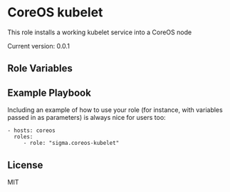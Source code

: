 CoreOS kubelet
==============

This role installs a working kubelet service into a CoreOS node

Current version: 0.0.1

Role Variables
--------------

Example Playbook
----------------

Including an example of how to use your role (for instance, with variables passed in as parameters) is always nice for users too:

    - hosts: coreos
      roles:
         - role: "sigma.coreos-kubelet"

License
-------

MIT
